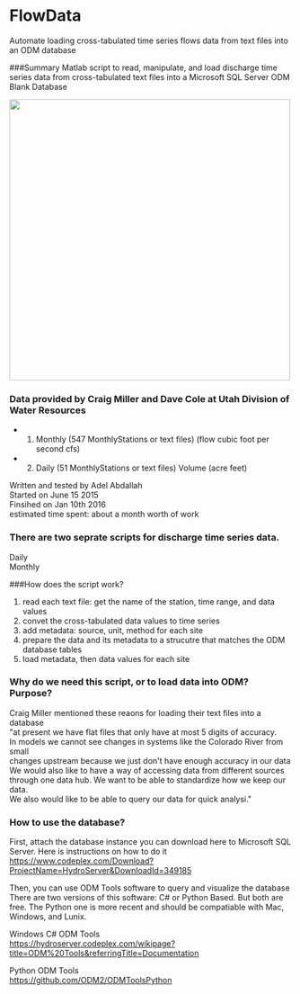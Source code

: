 # FlowData
Automate loading cross-tabulated time series flows data from text files into an ODM database

###Summary
 Matlab script to read, manipulate, and load discharge time series data from 
cross-tabulated text files into a Microsoft SQL Server ODM Blank Database

<img src="https://github.com/amabdallah/UDWR_FlowStorageData/blob/master/DataLoadingConceptual.JPG" width= "500">     


### Data provided by Craig Miller and Dave Cole at Utah Division of Water Resources      

* 1. Monthly (547 MonthlyStations or text files)   (flow cubic foot per second cfs)
* 2. Daily (51 MonthlyStations or text files)  Volume (acre feet)

 Written and tested by Adel Abdallah   
 Started on June 15 2015   
 Finsihed on Jan 10th 2016   
 estimated time spent: about a month worth of work

### There are two seprate scripts for discharge time series data.   
Daily   
Monthly   


###How does the script work?
 1. read each text file: get the name of the station, time range, and data values    
 2. convet the cross-tabulated data values to time series   
 3. add metadata: source, unit, method for each site   
 4. prepare the data and its metadata to a strucutre that matches the ODM database tables    
 5. load metadata, then data values for each site   


### Why do we need this script, or to load data into ODM? Purpose?
Craig Miller mentioned these reaons for loading their text files into a database   
"at present we have flat files that only have at most 5 digits of accuracy.   
In models we cannot see changes in systems like the Colorado River from small   
changes upstream because we just don't have enough accuracy in our data    
We would also like to have a way of accessing data from different sources    
through one data hub.  We want to be able to standardize how we keep our data.  
We also would like to be able to query our data for quick analysi."    

### How to use the database?  
First, attach the database instance you can download here to Microsoft SQL Server. Here is instructions on how to do it 
https://www.codeplex.com/Download?ProjectName=HydroServer&DownloadId=349185

Then, you can use ODM Tools software to query and visualize the database   
There are two versions of this software: C# or Python Based. But both are free. The Python one is more recent and should be compatiable with Mac, Windows, and Lunix. 

Windows C# ODM Tools    
https://hydroserver.codeplex.com/wikipage?title=ODM%20Tools&referringTitle=Documentation

Python ODM Tools    
https://github.com/ODM2/ODMToolsPython


